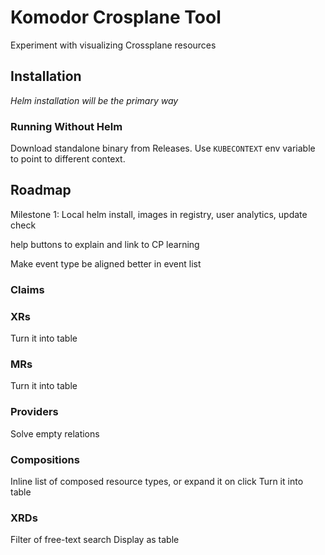 # Komodor Crosplane Tool

Experiment with visualizing Crossplane resources

## Installation

_Helm installation will be the primary way_

### Running Without Helm

Download standalone binary from Releases. Use `KUBECONTEXT` env variable to point to different context.

## Roadmap

Milestone 1: Local helm install, images in registry, user analytics, update check

help buttons to explain and link to CP learning

Make event type be aligned better in event list

### Claims

### XRs
Turn it into table

### MRs

Turn it into table

### Providers

Solve empty relations

### Compositions

Inline list of composed resource types, or expand it on click
Turn it into table

### XRDs

Filter of free-text search
Display as table
